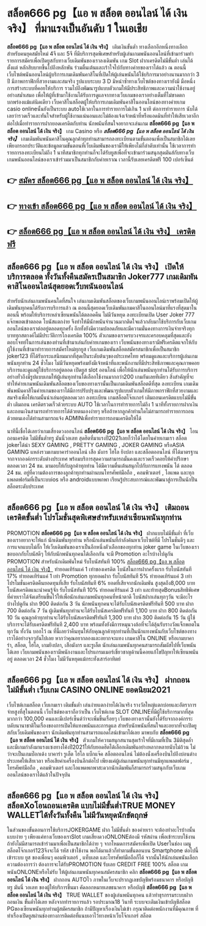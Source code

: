 # สล็อต666 pg【แอ พ สล็อต ออนไลน์ ได้ เงิน จริง】  ที่มาแรงเป็นอันดับ 1 ในเอเชีย

**สล็อต666 pg【แอ พ สล็อต ออนไลน์ ได้ เงิน จริง】** เติมเงินขั้นต่ำ  ทางเลือกอีกหนึ่งทางเลือกสำหรับคนยุคสมัยใหม่ 4จี และ 5จี ที่มีบริการสุดพิเศษสำหรับผู้เล่นเกมพนันออนไลน์ที่เข้ามาร่วมทำรายการสมัครเพื่อเปิดยูสกับทางเว็บเดิมพันของเราลงเดิมพัน เกม Slot  ฝากเครดิตไม่มีขั้นต่ำ เล่นได้ตั้งแต่ หลักสิบบาทขึ้นไปถึงหลักพัน ร่วมตื่นเต้นและเร้าใจไปกับทางค่ายของเราได้แล้ว ณ ตอนนี้เว็บไซต์พนันออนไลน์ผู้บริการเกมเดิมพันคาสิโนที่เปิดให้ผู้เล่นพนันได้ใช้บริการมาอย่างนานมากกว่า 3 ปี มีภาพกราฟิกที่สวยงามและสมจริง รูปแบบระบบ 3 D
มิหนำซ้ำทางเว็บไซต์ของทางเรายังมี มือหนึ่งการสร้างระบบที่คอยให้บริการ  รวมไปถึงพัฒนารูปแบบตัวเกมให้มีประสิทธิภาพและความน่าใช้งานอยู่อย่างสม่ำเสมอ เพื่อให้ผู้ที่เข้ามาใช้งานได้รับการดูแลจากทางเว็บเกมของเราอย่างเต็มที่ไม่ขาดตกบกพร่องแม้แต่นิดเดียว เว็บคาสิโนสล็อตผู้ให้บริการเกมเดิมพันคาสิโนออนไลน์ของทางค่ายเกม casio onlineนั้นยังเป็นระบบ autoใช้เวลาในการทำรายการไม่เกิน 1 นาที ต่อการทำรายการ นับได้เลยว่ารวดเร็วและทันใจสำหรับผู้ใช้งานแน่นอนและไม่ต้องแจ้งเจ้าหน้าที่หรือแอดมินที่ทำให้เสียเวลาอีกต่อไปเมื่อทำรายการฝากยอดเครดิตกับท่าน
นักพนันที่สนใจอยากจะเล่นเกม **สล็อต666 pg【แอ พ สล็อต ออนไลน์ ได้ เงิน จริง】** เกม Casino  หรือ ***สล็อต666 pg【แอ พ สล็อต ออนไลน์ ได้ เงิน จริง】*** เกมเดิมพันพนันคาสิโนคุณลูกค้าทุกท่านสามารถลงทะเบียนตามขั้นตอนเพื่อเป็นสมาชิกได้เลยเพียงกรอกประวัติและข้อมูลตามขั้นตอนที่เว็บเดิมพันของเรามีให้เพียงไม่กี่ลำดับเท่านั้น ใช้เวลาการทำรายการลงทะเบียนไม่ถึง 1 นาทีสมาชิกทุกท่านก็จะได้รับยูสเพื่อที่จะเข้ามาร่วมสนุกสุดมันส์กับทางเว็บเกมพนันออนไลน์ของเราเข้าร่วมมาเป็นสมาชิกกับค่ายเราณ เวลานี้รับเลยเครดิตฟรี 100 เปอร์เซ็นต์

## 👉 [สมัคร สล็อต666 pg【แอ พ สล็อต ออนไลน์ ได้ เงิน จริง】](https://archa888.com/)
## 👉 [ทางเข้า สล็อต666 pg【แอ พ สล็อต ออนไลน์ ได้ เงิน จริง】](https://archa888.com/)
## 👉 [สล็อต666 pg【แอ พ สล็อต ออนไลน์ ได้ เงิน จริง】 เครดิตฟรี](https://archa888.com/)

## สล็อต666 pg【แอ พ สล็อต ออนไลน์ ได้ เงิน จริง】 เปิดให้บริการตลอด ทั้งวันทั้งคืนสมัครเป็นสมาชิก Joker777 เกมเดิมพันคาสิโนออนไลน์สุดยอดเว็บพนันออนไลน์

สำหรับนักเล่นเกมพนันคนใดที่สนใจ เล่นเกมเดิมพันสล็อตของเว็บเกมพนันออนไลน์เราพร้อมเปิดให้ผู้เดิมพันทุกคนได้รับการบริการแล้ว ณ ตอนนี้สุดยอดเว็บเดิมพันเกมคาสิโนออนไลน์มาที่แรงที่สุดมาในตอนนี้ พร้อมให้บริการเหล่าเซียนพนันได้ตลอดคืน ไม่มีวันหยุด ลงทะเบียนเปิด User Joker 777 แจ๊กพอตเข้าตลอด โบนัสแตกง่าย จึงทำให้มีนักพนันจำนวนมากติดใจแล้วกลับมาใช้บริการกับเว็บเกมออนไลน์ของเราต่ออยู่ตลอดทุกครั้ง อีกทั้งยังมีความปลอดภัยและมีความมั่นคงทางการเงินจ่ายจริงทุกบาททุกสตางค์ไม่มีประวัติการโกงเครดิต 100% ตัวเกมของเราครบวงจรและครอบคลุมที่สุดและยังตอบโจทย์ในการเล่นของท่านที่เข้ามาเล่นกับค่ายเกมของเรา
เว็บพนันของทางเรามีฟรีเครดิตแจกให้กับผู้ใช้งานที่เข้ามาทำรายการสมัครใหม่ทุกยูส เว็บเกมเดิมพันสล็อตสมัครสมาชิกเพื่อเป็นสมาชิก joker123 ที่ได้รับกระแสนิยมมากที่สุดเป็นระดับต้นๆของประเทศไทย พร้อมดูแลและบริการผู้เล่นเกมพนันทุกท่าน 24 ชั่วโมง ไม่มีวันหยุดพร้อมยังมีเจ้าหน้าที่และพนักงานที่มีประสิทธิภาพและคุณภาพคอยบริการและดูแลผู้ใช้บริการอยู่ตลอด เปิดยูส slot ออนไลน์ เพื่อให้นักเล่นพนันทุกท่านได้รับการบริการอย่างทั่วถึงมีรูปแบบเกมให้ผู้เล่นทุกท่านได้เลือกใช้งานมากกว่า200 เกมกันเลยทีเดียว
สิ่งสำคัญที่จะทำให้ค่ายเกมพนันเดิมพันสล็อตของเว็บของทางเรานั้นเป็นเกมเดิมพันสล็อตดีที่สุด ลงทะเบียน  เกมเดิมพันพนันคาสิโนค่ายเกมของเราได้มีการปรับปรุงและพัฒนารูปแบบตัวเกมให้มีภาพกราฟิกที่สวยงามและสมจริงเพื่อให้เกมนั้นน่าเล่นอยู่ตลอดเวลา ลงทะเบียน เกมสล็อตโจ๊กเกอร์ เติมถอนเครดิตแบบไม่มีขั้นต่ำ เติมถอน เครดิตรวดเร็วด้วยระบบ AUTO ใช้เวลาในการทำรายการไม่ถึง 1 นาทีทั้งรายการฝากเงินและถอนเงินสามารถทำรายการได้ด้วยตนเองง่ายๆ หรือถ้าหากลูกค้าท่านใดไม่สามารถทำรายการถอนด้วยตนเองได้ท่านสามารถแจ้ง ADMINเพื่อทำรายการถอนเครดิตให้ได้

นาทีนี้เชื่อได้เลยว่าเกมเสี่ยงดวงออนไลน์ **สล็อต666 pg【แอ พ สล็อต ออนไลน์ ได้ เงิน จริง】** โอนถอนเครดิต ไม่มีขั้นต่ำทรู มันนี่วอเลท สุดฮิตที่มาแรงปี2021เลยก็ว่าได้โดยในค่ายเกมเรา สล็อต jokerได้นำ SEXY GAMING , PRETTY GAMING , JOKER GAMING หรือASIA GAMING แหล่งรวมเกมบาคาร่าออนไลน์ เสือ มังกร ไฮโล ยิงปลา และสล็อตออนไลน์ ที่ได้มาตรฐานจากจากองค์กรระดับต่างประเทศ พร้อมบริการสุดความสามารถมั่นคงและรวดเร็วคอยให้คำปรึกษา ตลอดเวลา 24 ชม. มามอบให้กับลูกค้าทุกท่าน ได้มีความตื่นเต้นสนุกไปกับการแทงพนัน ได้ ตลอด 24 ชม. อยู่ที่ความต้องการของลูกค้าทุกท่านผ่านบนโทรศัพท์มือถือ , คอมพิวเตอร์ , ไอแพด และทุกแพลตฟอร์มที่เป็นระบบios หรือ androidแบบพกพา เรียนรู้ประสบการณ์และพัฒนาสู่การเป็นนักปั่นสล็อตระดับประเทศ

## สล็อต666 pg【แอ พ สล็อต ออนไลน์ ได้ เงิน จริง】 เติมถอน เครดิตขั้นต่ำ โปรโมชั่นสุดพิเศษสำหรับเหล่าเซียนพนันทุกท่าน

 PROMOTION  **สล็อต666 pg【แอ พ สล็อต ออนไลน์ ได้ เงิน จริง】** ฝากแบบไม่มีขั้นต่ำ ที่เว็บของเราอยากจะให้แก่  นักเดิมพันทุกท่าน หรือนักเล่นพนันที่กำลังค้นหาเว็บไซต์ที่มี โปรโมชั่นดีๆ และการแจกแบบไม่กั๊ก ให้เว็บเดิมพันของเราเป็นอีกหนึ่งตัวเลือกของทุกท่าน joker game ในเว็บของเรา ขอบอกกับโบนัสดีๆ ให้กับนักพนันทุกคนได้เลือกกัน จะมี Promotion อะไรบ้างไปดูกัน
 PROMOTION สำหรับนักเดิมพันใหม่ รับโบนัสทันที 100% [สล็อต666 pg【แอ พ สล็อต ออนไลน์ ได้ เงิน จริง】](https://archa888.com/) ทำยอดเทิร์นแค่ 1 เท่าของเครดิต
โบนัสในการฝากครั้งแรก รับโบนัสทันที 17% ทำยอดเทิร์นแค่ 1 เท่า
 Promotion ทุกยอดฝาก รับโบนัสทันที 5% ทำยอดเทิร์นแค่ 3 เท่า
โปรโมชั่นเครดิตคืนยอดทุนที่เสีย รับโบนัสทันที 6% ยอดที่เสียจากนักเดิมพัน สูงสุดถึง8,000 บาท
โบนัสเครดิตแนะนำคนรู้จัก รับโบนัสทันที 10% ทำยอดเทิร์นแค่ 3 เท่า
และท้ายสุดBonusสิทธิพิเศษที่ค่ายเราได้จัดเตรียมขึ้นไว้ให้เพื่อนักเล่นเกมพนันทุกคนที่หน้าตาดี โบนัสฝากเล่นทุกๆวัน จะมีอะไรบ้างไปดูกัน
ฝาก 900 ติดต่อกัน 3 วัน นักพนันทุกคนจะได้รับโบนัสเครดิตฟรีทันที 500 บาท
ฝาก 700 ติดต่อกัน 7 วัน ผู้เดิมพันทุกท่านจะได้รับโบนัสเครดิตฟรีทันที 1,100 บาท
ฝาก 800 ติดต่อกัน 10 วัน คุณลูกค้าทุกท่านจะได้รับโบนัสเครดิตฟรีทันที 1,300 บาท
ฝาก 300 ติดต่อกัน 15 วัน ผู้ใช้บริการจะได้รับเครดิตฟรีทันที 2,400 บาท
พร้อมทั้งยังมีการหมุนวงล้อที่จะได้ลุ้นรับรางวัลแจ็กพอตในทุกวัน ทั้งวัน บอกไว้ ณ ที่นี้เลยว่าคืนทุนให้กับคุณลูกค้าทุกท่านที่เป็นนักแทงพนันกับเว็บไซต์ของทางเราได้อย่างจุกๆกันไปเลย หากว่าคุณอยากลองและอยากจะแทง เกมคาสิโน ONLINE หรือเกมบาคาร่า, สล็อต, ไฮโล, เกมยิงปลา, เสือมังกร และรูเล็ต นักเล่นเกมพนันทุกคนสามารถสัมผัสไปที่เว็บพนันได้เลย เว็บเกมพนันของเรามีพนักงานและโปรแกรมเมอร์เชี่ยวชาญด้านนี้คอยแก้ไขปัญหาให้เซียนพนันอยู่ ตลอดเวลา 24 ชั่วโมง ไม่มีวันหยุดแม้กระทั่งเสาร์อาทิตย์

## สล็อต666 pg【แอ พ สล็อต ออนไลน์ ได้ เงิน จริง】 ฝากถอน ไม่มีขั้นต่ำ  เว็บเกม CASINO ONLINE ยอดนิยม2021

เว็บไซต์เกมสล็อต เว็บเกมเรา เติมขั้นต่ำ เล่นง่ายแตกง่ายได้เงินจริง รางวัลใหญ่แตกบ่อยและอัตราการจ่ายสูงที่สุในตอนนี้ เว็บไซต์ของเราถือว่าเป็น เว็บไซต์เกม SLOT ONLINEที่มีผู้ใช้บริการมากที่สุดมากกว่า 100,000 คนและมีเปอร์เซ็นต์ว่าจะเพิ่มขึ้นเรื่อยๆ เว็บของทางเรานั้นยังได้รับจากองค์กรระบดับนานาชาติในเรื่องของการเปิดให้แทงพนันและการดูแล สำหรับนักพนันที่สนใจและอยากที่จะเปิดยูสกับเว็บเดิมพันของเรา นักเดิมพันทุกท่านสามารถแอดไลน์เข้ามาได้เลย
	มาพบกับ **สล็อต666 pg【แอ พ สล็อต ออนไลน์ ได้ เงิน จริง】** ตัวเกมให้ความสนุกสนานสุดเร้าใจที่มีเกมที่เป็น 3มิติสุดล้ำ และมีเกมกำลังมาแรงแซงทางโค้งปี2021ให้กับยอดฮิตได้เลือกเดิมพันอย่างหลากหลายนับไม่ถ้วน  ไม่ว่าจะเป็นเกมป๊อกเด้ง บาคาร่า รูเล็ต ไฮโล แบ็กแจ๊ค สล็อตออนไลน์ ไม่ต้องนั่งเครื่องบินไปถึงบ่อนต่างประเทศให้เสียเวลา หรือเสียค่าเครื่องบินอีกต่อไป เพียงแค่ผู้เล่นเกมพนันทุกท่านมีทุกแพลตฟอร์ม , โทรศัพท์มือถือ , คอมพิวเตอร์ และไอแพดพกพาสะดวกนักเดิมพันก็สามารถร่วมสนุกกับเว็บเกมออนไลน์ของเราได้แล้วในปัจจุบัน

## สล็อต666 pg【แอ พ สล็อต ออนไลน์ ได้ เงิน จริง】 สล็อตXoโอนถอนเครดิต แบบไม่มีขั้นต่ำTRUE MONEY WALLETได้ทั้งวันทั้งคืน ไม่มีวันหยุดนักขัตฤกษ์

ในส่วนของขั้นตอนการใช้บริการJOKERGAME ฝาก ไม่มีขั้นต่ำ ของค่ายเรา จะต้องทำอะไรบ้างนั้น แบบง่าย ๆ เพียงแค่ทางเว็บของเราSlot เกมเสี่ยงดวงONLONEต้องมี รหัสผ่าน เพื่อเข้าระบบใช้งาน ถ้ายังไม่มีสามารถเข้าร่วมมาเพื่อเป็นสมาชิกได้ง่าย ๆ จากโหมดการสมัครเพื่อเปิด Userในช่อง เมนู สล็อตโจ๊กเกอร์123จึงจะได้ รหัส เข้าใช้งาน พอได้มาแล้วก็ทำตามขั้นตอนบน Smartphone  ต่อไปนี้
เข้าระบบ ยูส  ของเพื่อนๆ คอมพิวเตอร์ , แท็บเลต และโทรศัพท์มือถือก็ได้
จากนั้นให้นักเล่นพนันเลือกความต้องการว่า ต้องการจะได้รับPROMOTION รับเลย CREDIT FREE 100% สล็อต เกมพนันONLONEหรือไม่รับ
ให้ผู้เล่นเกมพนันทุกคนสมัครสมาชิก คลิก **สล็อต666 pg【แอ พ สล็อต ออนไลน์ ได้ เงิน จริง】** ฝากถอน AUTOไว ภาพในเว็บจะปรากฏเลขบัญชีพร้อมธนาคาร หรือบัญชี ทรู มันนี่ วอเลท ของผู้ให้บริการขึ้นมา
คัดลอกหมายเลขธนาคาร หรือบัญชี **สล็อต666 pg【แอ พ สล็อต ออนไลน์ ได้ เงิน จริง】** TRUE WALLET ของผู้เล่นพนันทุกคน แล้วทำธุรกรรมระบบฝากถอนเงิน ขั้นต่ำได้เลย
หลังจากทำรายการแล้ว รอประมาณ18 วินาที ระบบจะเติมเงินเข้าบัญชีสล็อต PGของเซียนพนันทุกท่านผู้สมัครสมาชิก
ถ้ามีปัญหาเรื่องเงินไม่เข้า กรุณาติดต่อพนักงานที่มีคุณภาพ ที่ทำเรื่องเปิดยูสผ่านช่องทางการติดต่อที่แนบเอาไว้ทางหน้าเว็บโจ๊กเกอร์ สล็อต



